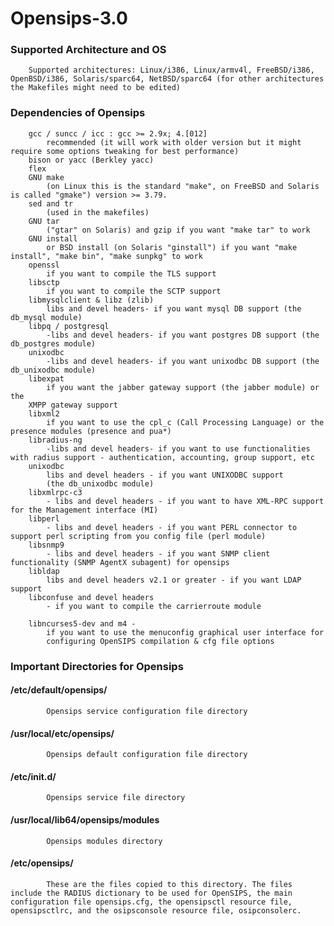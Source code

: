 # Opensips-3.0 

### Supported Architecture and OS

        Supported architectures: Linux/i386, Linux/armv4l, FreeBSD/i386, OpenBSD/i386, Solaris/sparc64, NetBSD/sparc64 (for other architectures the Makefiles might need to be edited)

### Dependencies of Opensips

        gcc / suncc / icc : gcc >= 2.9x; 4.[012] 
            recommended (it will work with older version but it might require some options tweaking for best performance)
        bison or yacc (Berkley yacc)
        flex
        GNU make 
            (on Linux this is the standard "make", on FreeBSD and Solaris is called "gmake") version >= 3.79.
        sed and tr 
            (used in the makefiles)
        GNU tar 
            ("gtar" on Solaris) and gzip if you want "make tar" to work
        GNU install 
            or BSD install (on Solaris "ginstall") if you want "make install", "make bin", "make sunpkg" to work
        openssl 
            if you want to compile the TLS support
        libsctp 
            if you want to compile the SCTP support
        libmysqlclient & libz (zlib) 
            libs and devel headers- if you want mysql DB support (the db_mysql module)
        libpq / postgresql 
            -libs and devel headers- if you want postgres DB support (the db_postgres module)
        unixodbc 
            -libs and devel headers- if you want unixodbc DB support (the db_unixodbc module)
        libexpat 
            if you want the jabber gateway support (the jabber module) or the
        XMPP gateway support
        libxml2 
            if you want to use the cpl_c (Call Processing Language) or the presence modules (presence and pua*)
        libradius-ng 
            -libs and devel headers- if you want to use functionalities with radius support - authentication, accounting, group support, etc
        unixodbc 
            libs and devel headers - if you want UNIXODBC support 
            (the db_unixodbc module)
        libxmlrpc-c3 
            - libs and devel headers - if you want to have XML-RPC support for the Management interface (MI)
        libperl 
            - libs and devel headers - if you want PERL connector to support perl scripting from you config file (perl module)
        libsnmp9 
            - libs and devel headers - if you want SNMP client functionality (SNMP AgentX subagent) for opensips
        libldap 
            libs and devel headers v2.1 or greater - if you want LDAP support
        libconfuse and devel headers 
            - if you want to compile the carrierroute module
            
        libncurses5-dev and m4 - 
            if you want to use the menuconfig graphical user interface for 
            configuring OpenSIPS compilation & cfg file options



### Important Directories for Opensips


####    /etc/default/opensips/
            Opensips service configuration file directory

####    /usr/local/etc/opensips/
            Opensips default configuration file directory

####    /etc/init.d/
            Opensips service file directory

####    /usr/local/lib64/opensips/modules
            Opensips modules directory

####    /etc/opensips/
            These are the files copied to this directory. The files include the RADIUS dictionary to be used for OpenSIPS, the main configuration file opensips.cfg, the opensipsctl resource file, opensipsctlrc, and the osipsconsole resource file, osipconsolerc.

